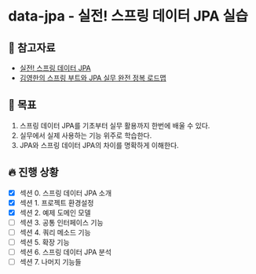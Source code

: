 # data-jpa - 실전! 스프링 데이터 JPA 실습

## 📘 참고자료

- [실전! 스프링 데이터 JPA](https://www.inflearn.com/course/%EC%8A%A4%ED%94%84%EB%A7%81-%EB%8D%B0%EC%9D%B4%ED%84%B0-JPA-%EC%8B%A4%EC%A0%84)  
- [김영한의 스프링 부트와 JPA 실무 완전 정복 로드맵](https://www.inflearn.com/roadmaps/149)  

## 🧸 목표
1. 스프링 데이터 JPA를 기초부터 실무 활용까지 한번에 배울 수 있다.  
2. 실무에서 실제 사용하는 기능 위주로 학습한다.  
3. JPA와 스프링 데이터 JPA의 차이를 명확하게 이해한다.  

## 🔥 진행 상황
- [X] 섹션 0. 스프링 데이터 JPA 소개
- [X] 섹션 1. 프로젝트 환경설정
- [X] 섹션 2. 예제 도메인 모델
- [ ] 섹션 3. 공통 인터페이스 기능
- [ ] 섹션 4. 쿼리 메소드 기능
- [ ] 섹션 5. 확장 기능
- [ ] 섹션 6. 스프링 데이터 JPA 분석
- [ ] 섹션 7. 나머지 기능들

